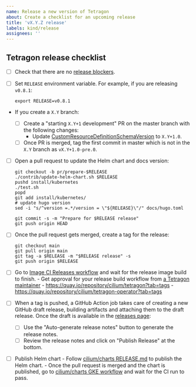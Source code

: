 ```yaml
---
name: Release a new version of Tetragon
about: Create a checklist for an upcoming release
title: 'vX.Y.Z release'
labels: kind/release
assignees: ''
---
```


## Tetragon release checklist

- [ ] Check that there are no [release blockers].

- [ ] Set `RELEASE` environment variable. For example, if you are releasing `v0.8.1`:

      export RELEASE=v0.8.1

- If you create a `X.Y` branch:

  - [ ] Create a "starting `X.Y+1` development" PR on the master branch with the following changes:
    - Update [CustomResourceDefinitionSchemaVersion](https://github.com/cilium/tetragon/blob/6f2809c51b3fbd35b1de0a178f1e3d0b18c52bcc/pkg/k8s/apis/cilium.io/v1alpha1/register.go#L18) to `X.Y+1.0`.
  - [ ] Once PR is merged, tag the first commit in master which is not in the `X.Y` branch as `vX.Y+1.0-pre.0`.

- [ ] Open a pull request to update the Helm chart and docs version:

      git checkout -b pr/prepare-$RELEASE
      ./contrib/update-helm-chart.sh $RELEASE
      pushd install/kubernetes
      ./test.sh
      popd
      git add install/kubernetes/
      # update hugo version
      sed -i "s/^version =.*/version = \"${RELEASE}\"/" docs/hugo.toml

      git commit -s -m "Prepare for $RELEASE release"
      git push origin HEAD

- [ ] Once the pull request gets merged, create a tag for the release:

      git checkout main
      git pull origin main
      git tag -a $RELEASE -m "$RELEASE release" -s
      git push origin $RELEASE

- [ ] Go to [Image CI Releases workflow] and wait for the release image build to finish.
      - Get approval for your release build workflow from [a Tetragon maintainer]
      - https://quay.io/repository/cilium/tetragon?tab=tags
      - https://quay.io/repository/cilium/tetragon-operator?tab=tags

- [ ] When a tag is pushed, a GitHub Action job takes care of creating a new GitHub
      draft release, building artifacts and attaching them to the draft release. Once
      the draft is available in the [releases page]:
  - [ ] Use the "Auto-generate release notes" button to generate the release notes.
  - [ ] Review the release notes and click on "Publish Release" at the bottom.

- [ ] Publish Helm chart
      - Follow [cilium/charts RELEASE.md] to publish the Helm chart.
      - Once the pull request is merged and the chart is published, go to [cilium/charts GKE workflow] and wait for the
        CI run to pass.

[hugo docs]: https://github.com/cilium/tetragon/blob/main/docs/hugo.toml
[release blockers]: https://github.com/cilium/tetragon/issues?q=is%3Aissue+is%3Aopen+label%3Arelease-blocker
[Image CI Releases workflow]: https://github.com/cilium/tetragon/actions/workflows/build-images-releases.yml
[cilium/charts RELEASE.md]: https://github.com/cilium/charts/blob/master/RELEASE.md
[cilium/charts GKE workflow]: https://github.com/cilium/charts/actions/workflows/conformance-tetragon-gke.yaml
[releases page]: https://github.com/cilium/tetragon/releases
[a Tetragon maintainer]: https://github.com/orgs/cilium/teams/tetragon-maintainers/members
